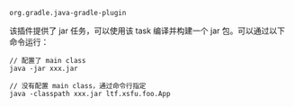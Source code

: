 
`org.gradle.java-gradle-plugin`


该插件提供了 jar 任务，可以使用该 task 编译并构建一个 jar 包。可以通过以下命令运行：

```
// 配置了 main class
java -jar xxx.jar

// 没有配置 main class，通过命令行指定
java -classpath xxx.jar ltf.xsfu.foo.App
```
